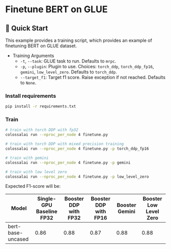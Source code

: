 # Finetune BERT on GLUE

## 🚀 Quick Start

This example provides a training script, which provides an example of finetuning BERT on GLUE dataset.

- Training Arguments
  - `-t`, `--task`: GLUE task to run. Defaults to `mrpc`.
  - `-p`, `--plugin`: Plugin to use. Choices: `torch_ddp`, `torch_ddp_fp16`, `gemini`, `low_level_zero`. Defaults to `torch_ddp`.
  - `--target_f1`: Target f1 score. Raise exception if not reached. Defaults to `None`.


### Install requirements

```bash
pip install -r requirements.txt
```

### Train

```bash
# train with torch DDP with fp32
colossalai run --nproc_per_node 4 finetune.py

# train with torch DDP with mixed precision training
colossalai run --nproc_per_node 4 finetune.py -p torch_ddp_fp16

# train with gemini
colossalai run --nproc_per_node 4 finetune.py -p gemini

# train with low level zero
colossalai run --nproc_per_node 4 finetune.py -p low_level_zero
```

Expected F1-score will be:

| Model             | Single-GPU Baseline FP32 | Booster DDP with FP32 | Booster DDP with FP16 | Booster Gemini | Booster Low Level Zero |
| ----------------- | ------------------------ | --------------------- | --------------------- |--------------- | ---------------------- |
| bert-base-uncased | 0.86                     | 0.88                  | 0.87                  | 0.88           | 0.88                   |
